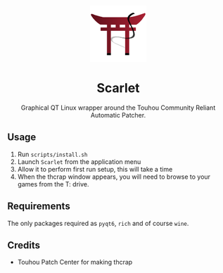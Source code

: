 <div align="center">
  <img width="128px" height="128px" src="resources/icon.png"></img>
  <h1>Scarlet</h1>
  <p>Graphical QT Linux wrapper around the Touhou Community Reliant Automatic Patcher. </p>
</div>

## Usage
1. Run `scripts/install.sh`
2. Launch `Scarlet` from the application menu
3. Allow it to perform first run setup, this will take a time
4. When the thcrap window appears, you will need to browse to your games from the T: drive.

## Requirements
The only packages required as `pyqt6`, `rich` and of course `wine`. 

## Credits
- Touhou Patch Center for making thcrap